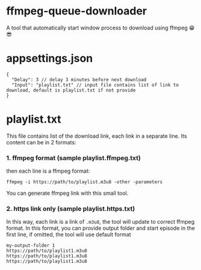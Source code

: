 # ffmpeg-queue-downloader
A tool that automatically start window process to download using ffmpeg 😁😎

# appsettings.json

```
{
  "Delay": 3 // delay 3 minutes before next download
  "Input": "playlist.txt" // input file contains list of link to download, default is playlist.txt if not provide
}
```

# playlist.txt

This file contains list of the download link, each link in a separate line. Its content can be in 2 formats:

### 1. ffmpeg format (sample playlist.ffmpeg.txt)

then each line is a ffmpeg format:

```
ffmpeg -i https://path/to/playlist.m3u8 -other -parameters
```

You can generate ffmpeg link with this small tool.

### 2. https link only (sample playlist.https.txt)

In this way, each link is a link of `.m3u8`, the tool will update to correct ffmpeg format. In this format, you can provide output folder and start episode in the first line, if omitted, the tool will use default format

```
my-output-folder 1
https://path/to/playlist1.m3u8
https://path/to/playlist1.m3u8
https://path/to/playlist1.m3u8
```
